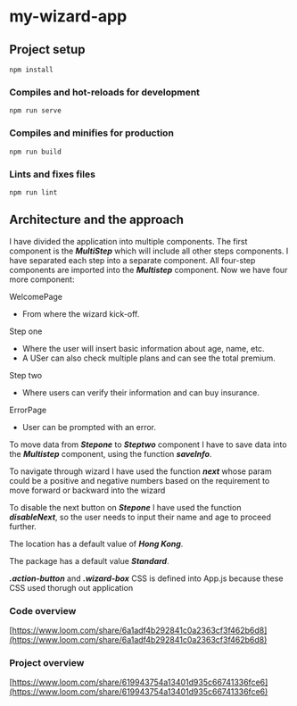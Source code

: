 # my-wizard-app

## Project setup
```
npm install
```

### Compiles and hot-reloads for development
```
npm run serve
```

### Compiles and minifies for production
```
npm run build
```

### Lints and fixes files
```
npm run lint
```


## Architecture and the approach


I have divided the application into multiple components. The first component is the ***MultiStep*** which will include all other steps components. I have separated each step into a separate component. All four-step components are imported into the ***Multistep*** component. Now we have four more component:

WelcomePage
- From where the wizard kick-off.

Step one 
- Where the user will insert basic information about age, name, etc.
- A USer can also check multiple plans and can see the total premium.

Step two
- Where users can verify their information and can buy insurance.

ErrorPage
- User can be prompted with an error.

To move data from ***Stepone*** to ***Steptwo*** component I have to save data into the ***Multistep*** component, using the function ***saveInfo***.

To navigate through wizard I have used the function ***next*** whose param could be a
positive and negative numbers based on the requirement to move forward or backward into the wizard

To disable the next button on ***Stepone*** I have used the function ***disableNext***,
so the user needs to input their name and age to proceed further.

The location has a default value of ***Hong Kong***.

The package has a default value ***Standard***.

***.action-button*** and ***.wizard-box*** CSS is defined into App.js because these CSS used thorugh out application

### Code overview

[https://www.loom.com/share/6a1adf4b292841c0a2363cf3f462b6d8](https://www.loom.com/share/6a1adf4b292841c0a2363cf3f462b6d8)


### Project overview

[https://www.loom.com/share/619943754a13401d935c66741336fce6](https://www.loom.com/share/619943754a13401d935c66741336fce6)

